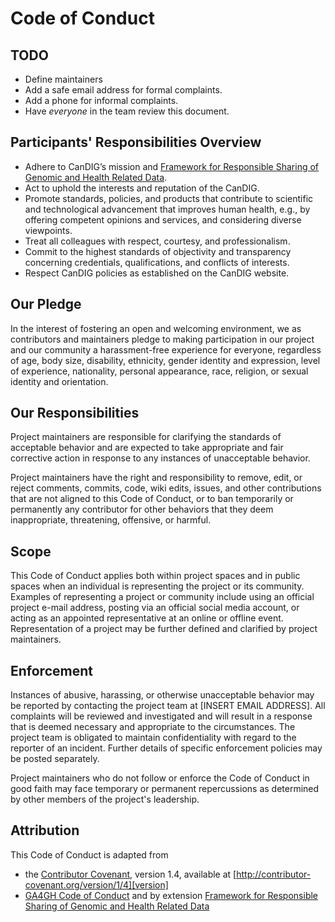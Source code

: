 # Code of Conduct

## TODO

- Define maintainers
- Add a safe email address for formal complaints.
- Add a phone for informal complaints.
- Have *everyone* in the team review this document.

## Participants' Responsibilities Overview

* Adhere to CanDIG’s mission and
  [Framework for Responsible Sharing of Genomic and Health Related Data].
* Act to uphold the interests and reputation of the CanDIG.
* Promote standards, policies, and products that contribute to scientific
  and technological advancement that improves human health, e.g., by
  offering competent opinions and services, and considering diverse
  viewpoints.
* Treat all colleagues with respect, courtesy, and professionalism.
* Commit to the highest standards of objectivity and transparency concerning
  credentials, qualifications, and conflicts of interests.
* Respect CanDIG policies as established on the CanDIG website.

## Our Pledge

In the interest of fostering an open and welcoming environment, we as
contributors and maintainers pledge to making participation in our project and
our community a harassment-free experience for everyone, regardless of age, body
size, disability, ethnicity, gender identity and expression, level of experience,
nationality, personal appearance, race, religion, or sexual identity and
orientation.

## Our Responsibilities

Project maintainers are responsible for clarifying the standards of acceptable
behavior and are expected to take appropriate and fair corrective action in
response to any instances of unacceptable behavior.

Project maintainers have the right and responsibility to remove, edit, or
reject comments, commits, code, wiki edits, issues, and other contributions
that are not aligned to this Code of Conduct, or to ban temporarily or
permanently any contributor for other behaviors that they deem inappropriate,
threatening, offensive, or harmful.

## Scope

This Code of Conduct applies both within project spaces and in public spaces
when an individual is representing the project or its community. Examples of
representing a project or community include using an official project e-mail
address, posting via an official social media account, or acting as an appointed
representative at an online or offline event. Representation of a project may be
further defined and clarified by project maintainers.

## Enforcement

Instances of abusive, harassing, or otherwise unacceptable behavior may be
reported by contacting the project team at [INSERT EMAIL ADDRESS]. All
complaints will be reviewed and investigated and will result in a response that
is deemed necessary and appropriate to the circumstances. The project team is
obligated to maintain confidentiality with regard to the reporter of an incident.
Further details of specific enforcement policies may be posted separately.

Project maintainers who do not follow or enforce the Code of Conduct in good
faith may face temporary or permanent repercussions as determined by other
members of the project's leadership.

## Attribution

This Code of Conduct is adapted from 
* the [Contributor Covenant][homepage], version 1.4, available at 
  [http://contributor-covenant.org/version/1/4][version]
* [GA4GH Code of Conduct] and by extension
  [Framework for Responsible Sharing of Genomic and Health Related Data]


[homepage]: http://contributor-covenant.org
[version]: http://contributor-covenant.org/version/1/4/
[Framework for Responsible Sharing of Genomic and Health Related Data]: https://www.ncbi.nlm.nih.gov/pmc/articles/PMC4685158/
[GA4GH Code of Conduct]: https://www.ga4gh.org/wp-content/uploads/GA4GH-Standards-for-Professional-Conduct_22-Jan-2018.pdf
